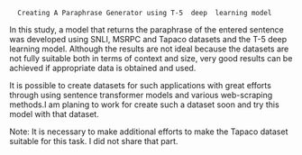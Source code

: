       Creating A Paraphrase Generator using T-5  deep  learning model   

In this study, a model that returns the paraphrase of the entered sentence was developed using SNLI, MSRPC and Tapaco datasets and the T-5 deep learning model. Although the results are not ideal because the datasets are not fully suitable both in terms of context and size, very good results can be achieved if appropriate data is obtained and used.

It is possible to create datasets for such applications with great efforts through using  sentence transformer models and various web-scraping methods.I am planing to work for create such a dataset soon and try this model with that dataset.


Note: It is necessary to make additional efforts to make the Tapaco dataset suitable for this task. I did not share that part.
